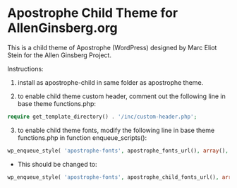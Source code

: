 # Apostrophe Child Theme for AllenGinsberg.org 

This is a child theme of Apostrophe (WordPress) designed by Marc Eliot Stein for the Allen Ginsberg Project.

Instructions: 

1. install as apostrophe-child in same folder as apostrophe theme.

2. to enable child theme custom header, comment out the following line in base theme functions.php:

````php
require get_template_directory() . '/inc/custom-header.php';
````

3. to enable child theme fonts, modify the following line in base theme functions.php in function enqueue_scripts():

````php
wp_enqueue_style( 'apostrophe-fonts', apostrophe_fonts_url(), array(), null );
````

* This should be changed to:
````php
wp_enqueue_style( 'apostrophe-fonts', apostrophe_child_fonts_url(), array(), null );
````

